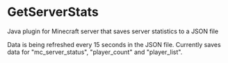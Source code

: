 # GetServerStats
Java plugin for Minecraft server that saves server statistics to a JSON file

Data is being refreshed every 15 seconds in the JSON file.
Currently saves data for "mc_server_status", "player_count" and "player_list".

